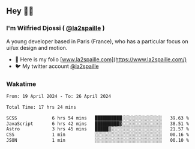 ## Hey 👋🏾
### I'm Wilfried Djossi ( <a href="https://twitter.com/la2spaille/" target="_blank">@la2spaille</a> )
A young developer based in Paris (France), who has a particular focus on ui/ux design and motion.

- 🎨 Here is my folio [www.la2spaille.com](https://www.la2spaille.com/)
- 🐦 My twitter account [@la2spaille](https://twitter.com/la2spaille/)

### Wakatime
<!--START_SECTION:waka-->

```txt
From: 19 April 2024 - To: 26 April 2024

Total Time: 17 hrs 24 mins

SCSS             6 hrs 54 mins   ██████████░░░░░░░░░░░░░░░   39.63 %
JavaScript       6 hrs 42 mins   █████████▓░░░░░░░░░░░░░░░   38.51 %
Astro            3 hrs 45 mins   █████▒░░░░░░░░░░░░░░░░░░░   21.57 %
CSS              1 min           ░░░░░░░░░░░░░░░░░░░░░░░░░   00.16 %
JSON             1 min           ░░░░░░░░░░░░░░░░░░░░░░░░░   00.10 %
```

<!--END_SECTION:waka-->
<!--
**la2spaille/la2spaille** is a ✨ _special_ ✨ repository because its `README.md` (this file) appears on your GitHub profile.

Here are some ideas to get you started:

- 🔭 I’m currently working on ...
- 🌱 I’m currently learning ...
- 👯 I’m looking to collaborate on ...
- 🤔 I’m looking for help with ...
- 💬 Ask me about ...
- 📫 How to reach me: ...
- 😄 Pronouns: ...
- ⚡ Fun fact: ...
-->
